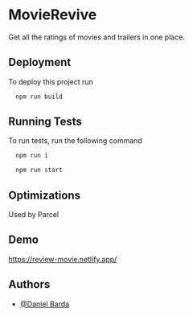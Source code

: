 
# MovieRevive
Get all the ratings of movies and trailers in one place.

## Deployment

To deploy this project run

```bash
  npm run build
```


## Running Tests

To run tests, run the following command
```bash
  npm run i
```

```bash
  npm run start
```


## Optimizations

Used by Parcel

## Demo

https://review-movie.netlify.app/


## Authors

- [@Daniel Barda](https://github.com/ProfessorWeb/)


